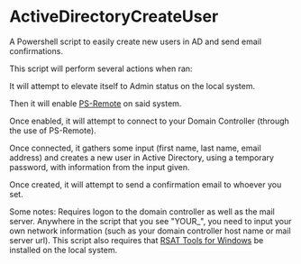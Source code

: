 # ActiveDirectoryCreateUser
A Powershell script to easily create new users in AD and send email confirmations.

This script will perform several actions when ran:

It will attempt to elevate itself to Admin status on the local system. 

Then it will enable [PS-Remote](https://docs.microsoft.com/en-us/powershell/module/microsoft.powershell.core/enable-psremoting?view=powershell-7.1) on said system. 

Once enabled, it will attempt to connect to your Domain Controller (through the use of PS-Remote). 

Once connected, it gathers some input (first name, last name, email address) and creates a new user in Active Directory, using a temporary password, with information from the input given.

Once created, it will attempt to send a confirmation email to whoever you set.

Some notes: Requires logon to the domain controller as well as the mail server. Anywhere in the script that you see "YOUR_", you need to input your own network information (such as your domain controller host name or mail server url). This script also requires that [RSAT Tools for Windows](https://docs.microsoft.com/en-us/troubleshoot/windows-server/system-management-components/remote-server-administration-tools) be installed on the local system.
